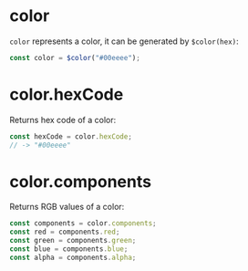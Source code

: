 # color

`color` represents a color, it can be generated by `$color(hex)`:

```js
const color = $color("#00eeee");
```

# color.hexCode

Returns hex code of a color:

```js
const hexCode = color.hexCode;
// -> "#00eeee"
```

# color.components

Returns RGB values of a color:

```js
const components = color.components;
const red = components.red;
const green = components.green;
const blue = components.blue;
const alpha = components.alpha;
```